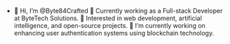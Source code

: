 - 👋 Hi, I’m @Byte84Crafted
💼 Currently working as a Full-stack Developer at ByteTech Solutions.
🌱 Interested in web development, artificial intelligence, and open-source projects.
🔭 I’m currently working on enhancing user authentication systems using blockchain technology.

<!---
Byte84Crafted/Byte84Crafted is a ✨ special ✨ repository because its `README.md` (this file) appears on your GitHub profile.
You can click the Preview link to take a look at your changes.
--->

